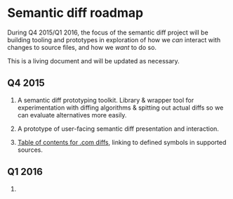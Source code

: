 # Semantic diff roadmap

During Q4 2015/Q1 2016, the focus of the semantic diff project will be building tooling and prototypes in exploration of how we _can_ interact with changes to source files, and how we _want_ to do so.

This is a living document and will be updated as necessary.

## Q4 2015

1. A semantic diff prototyping toolkit. Library & wrapper tool for experimentation with diffing algorithms & spitting out actual diffs so we can evaluate alternatives more easily.

2. A prototype of user-facing semantic diff presentation and interaction.

3. [Table of contents for .com diffs](https://github.com/github/semantic-diff/issues/16), linking to defined symbols in supported sources.

## Q1 2016

1. 
